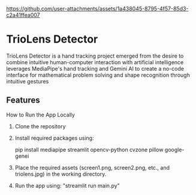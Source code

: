 https://github.com/user-attachments/assets/1a438045-8795-4f57-85d3-c2a41ffea007


# TrioLens Detector

TrioLens Detector is a hand tracking project emerged from the desire to combine intuitive human-computer interaction 
with artificial intelligence leverages MediaPipe's hand tracking and Gemini AI to create a no-code interface for 
mathematical problem solving and shape recognition through intuitive gestures

## Features

How to Run the App Locally 

1. Clone the repository

2. Install required packages using:

    pip install mediapipe streamlit opencv-python cvzone pillow google-genei

3. Place the required assets (screen1.png, screen2.png, etc., and triolens.jpg) in the working directory.

4. Run the app using:
    "streamlit run main.py"
